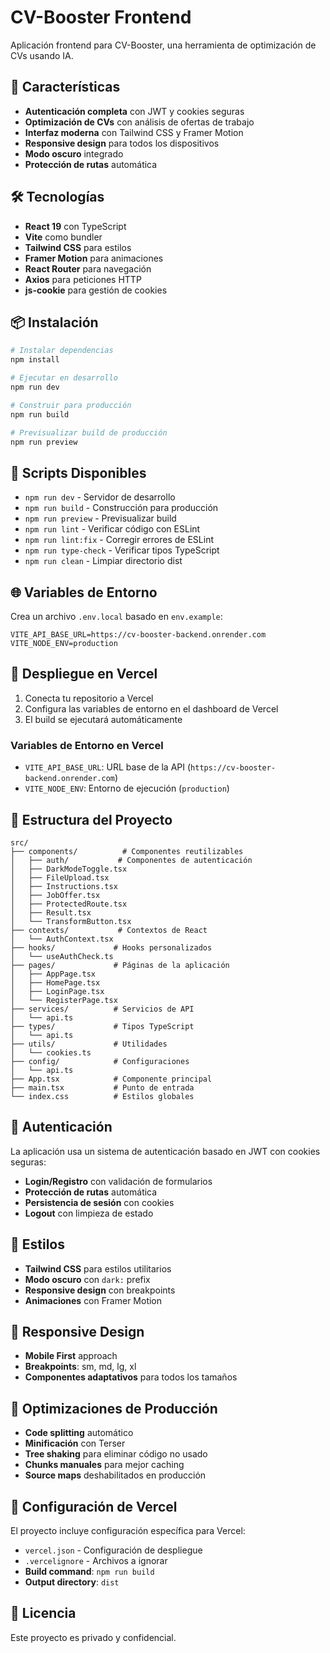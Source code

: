 # CV-Booster Frontend

Aplicación frontend para CV-Booster, una herramienta de optimización de CVs usando IA.

## 🚀 Características

- **Autenticación completa** con JWT y cookies seguras
- **Optimización de CVs** con análisis de ofertas de trabajo
- **Interfaz moderna** con Tailwind CSS y Framer Motion
- **Responsive design** para todos los dispositivos
- **Modo oscuro** integrado
- **Protección de rutas** automática

## 🛠️ Tecnologías

- **React 19** con TypeScript
- **Vite** como bundler
- **Tailwind CSS** para estilos
- **Framer Motion** para animaciones
- **React Router** para navegación
- **Axios** para peticiones HTTP
- **js-cookie** para gestión de cookies

## 📦 Instalación

```bash
# Instalar dependencias
npm install

# Ejecutar en desarrollo
npm run dev

# Construir para producción
npm run build

# Previsualizar build de producción
npm run preview
```

## 🔧 Scripts Disponibles

- `npm run dev` - Servidor de desarrollo
- `npm run build` - Construcción para producción
- `npm run preview` - Previsualizar build
- `npm run lint` - Verificar código con ESLint
- `npm run lint:fix` - Corregir errores de ESLint
- `npm run type-check` - Verificar tipos TypeScript
- `npm run clean` - Limpiar directorio dist

## 🌐 Variables de Entorno

Crea un archivo `.env.local` basado en `env.example`:

```env
VITE_API_BASE_URL=https://cv-booster-backend.onrender.com
VITE_NODE_ENV=production
```

## 🚀 Despliegue en Vercel

1. Conecta tu repositorio a Vercel
2. Configura las variables de entorno en el dashboard de Vercel
3. El build se ejecutará automáticamente

### Variables de Entorno en Vercel

- `VITE_API_BASE_URL`: URL base de la API (`https://cv-booster-backend.onrender.com`)
- `VITE_NODE_ENV`: Entorno de ejecución (`production`)

## 📁 Estructura del Proyecto

```
src/
├── components/          # Componentes reutilizables
│   ├── auth/           # Componentes de autenticación
│   ├── DarkModeToggle.tsx
│   ├── FileUpload.tsx
│   ├── Instructions.tsx
│   ├── JobOffer.tsx
│   ├── ProtectedRoute.tsx
│   ├── Result.tsx
│   └── TransformButton.tsx
├── contexts/           # Contextos de React
│   └── AuthContext.tsx
├── hooks/             # Hooks personalizados
│   └── useAuthCheck.ts
├── pages/             # Páginas de la aplicación
│   ├── AppPage.tsx
│   ├── HomePage.tsx
│   ├── LoginPage.tsx
│   └── RegisterPage.tsx
├── services/          # Servicios de API
│   └── api.ts
├── types/             # Tipos TypeScript
│   └── api.ts
├── utils/             # Utilidades
│   └── cookies.ts
├── config/            # Configuraciones
│   └── api.ts
├── App.tsx            # Componente principal
├── main.tsx           # Punto de entrada
└── index.css          # Estilos globales
```

## 🔐 Autenticación

La aplicación usa un sistema de autenticación basado en JWT con cookies seguras:

- **Login/Registro** con validación de formularios
- **Protección de rutas** automática
- **Persistencia de sesión** con cookies
- **Logout** con limpieza de estado

## 🎨 Estilos

- **Tailwind CSS** para estilos utilitarios
- **Modo oscuro** con `dark:` prefix
- **Responsive design** con breakpoints
- **Animaciones** con Framer Motion

## 📱 Responsive Design

- **Mobile First** approach
- **Breakpoints**: sm, md, lg, xl
- **Componentes adaptativos** para todos los tamaños

## 🚀 Optimizaciones de Producción

- **Code splitting** automático
- **Minificación** con Terser
- **Tree shaking** para eliminar código no usado
- **Chunks manuales** para mejor caching
- **Source maps** deshabilitados en producción

## 🔧 Configuración de Vercel

El proyecto incluye configuración específica para Vercel:

- `vercel.json` - Configuración de despliegue
- `.vercelignore` - Archivos a ignorar
- **Build command**: `npm run build`
- **Output directory**: `dist`

## 📄 Licencia

Este proyecto es privado y confidencial.